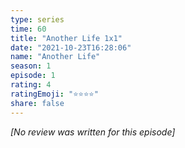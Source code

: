 ```yaml
---
type: series
time: 60
title: "Another Life 1x1"
date: "2021-10-23T16:28:06"
name: "Another Life"
season: 1
episode: 1
rating: 4
ratingEmoji: "⭐️⭐️⭐️⭐️"
share: false
---
```


_[No review was written for this episode]_
